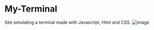 # My-Terminal
Site simulating a terminal made with Javascript, Html and CSS.
![image](https://github.com/Mo7ammedd/My-Terminal/assets/128194288/7908d994-6d3b-4ed1-b378-77f0d07904ab)
